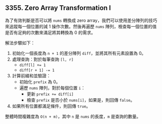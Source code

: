 ## 3355. Zero Array Transformation I

為了有效判斷是否可以將 `nums` 轉換成 zero array，我們可以使用差分陣列的技巧來追蹤每一個位置的減 1 操作次數。然後再遍歷 `nums` 陣列，檢查每一個位置的值是否有足夠的次數來滿足將其轉換為 0 的需求。

解法步驟如下：

1. 初始化一個長度為 `n + 1` 的差分陣列 `diff`，並將其所有元素設置為 0。
2. 處理查詢：對於每筆查詢 `[l, r]`
   * `diff[l] += 1`
   * `diff[r + 1] -= 1`
3. 計算前綴和並驗證：
   * 初始化 `prefix` 為 0。
   * 遍歷 `nums` 陣列，對於每個位置 `i`：
     * 更新 `prefix += diff[i]`
     * 檢查 `prefix` 是否小於 `nums[i]`，如果是，則回傳 `false`。
4. 如果所有位置都滿足條件，則回傳 `true`。

整體時間複雜度為 `O(n + m)`，其中 `n` 是 `nums` 的長度，`m` 是查詢的數量。
